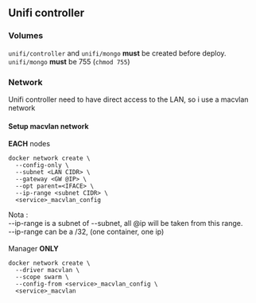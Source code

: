 ## Unifi controller

### Volumes
`unifi/controller` and `unifi/mongo` **must** be created before deploy.
`unifi/mongo` **must** be 755 (`chmod 755`)

### Network
Unifi controller need to have direct access to the LAN, so i use a macvlan network

#### Setup macvlan network
**EACH** nodes
```
docker network create \
  --config-only \
  --subnet <LAN CIDR> \
  --gateway <GW @IP> \
  --opt parent=<IFACE> \
  --ip-range <subnet CIDR> \
  <service>_macvlan_config
```
Nota : \
--ip-range is a subnet of --subnet, all @ip will be taken from this range. \
--ip-range can be a /32, (one container, one ip) \
\
Manager **ONLY**
```
docker network create \
  --driver macvlan \
  --scope swarm \
  --config-from <service>_macvlan_config \
  <service>_macvlan
  ```
